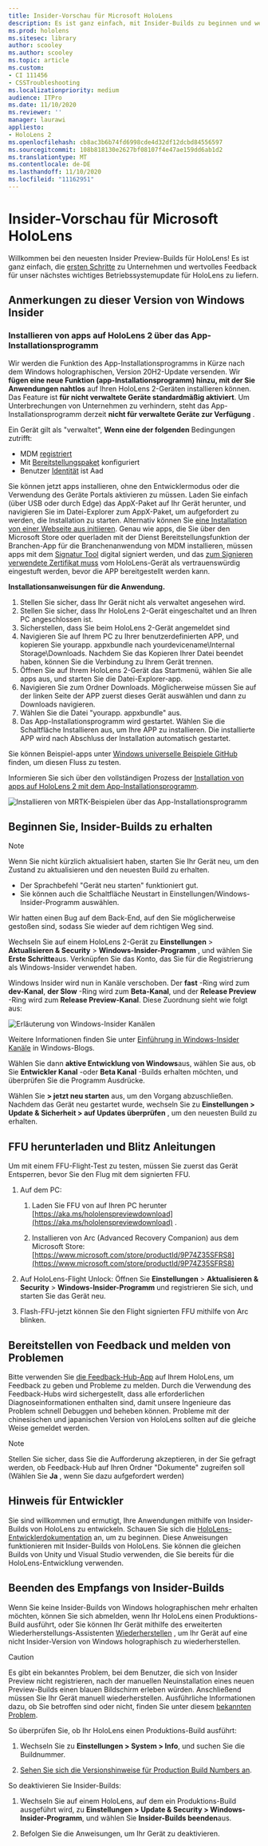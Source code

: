 ```yaml
---
title: Insider-Vorschau für Microsoft HoloLens
description: Es ist ganz einfach, mit Insider-Builds zu beginnen und wertvolles Feedback für unser nächstes wichtiges Betriebssystemupdate für HoloLens zu liefern.
ms.prod: hololens
ms.sitesec: library
author: scooley
ms.author: scooley
ms.topic: article
ms.custom:
- CI 111456
- CSSTroubleshooting
ms.localizationpriority: medium
audience: ITPro
ms.date: 11/10/2020
ms.reviewer: ''
manager: laurawi
appliesto:
- HoloLens 2
ms.openlocfilehash: cb8ac3b6b74fd6998cde4d32df12dcbd84556597
ms.sourcegitcommit: 108b818130e2627bf08107f4e47ae159dd6ab1d2
ms.translationtype: MT
ms.contentlocale: de-DE
ms.lasthandoff: 11/10/2020
ms.locfileid: "11162951"
---
```

# Insider-Vorschau für Microsoft HoloLens

Willkommen bei den neuesten Insider Preview-Builds für HoloLens! Es ist ganz einfach, die [ersten Schritte](hololens-insider.md#start-receiving-insider-builds) zu Unternehmen und wertvolles Feedback für unser nächstes wichtiges Betriebssystemupdate für HoloLens zu liefern.

## Anmerkungen zu dieser Version von Windows Insider

### Installieren von apps auf HoloLens 2 über das App-Installationsprogramm
Wir werden die Funktion des App-Installationsprogramms in Kürze nach dem Windows holographischen, Version 20H2-Update versenden. Wir **fügen eine neue Funktion (app-Installationsprogramm) hinzu, mit der Sie Anwendungen nahtlos** auf Ihren HoloLens 2-Geräten installieren können. Das Feature ist **für nicht verwaltete Geräte standardmäßig aktiviert**. Um Unterbrechungen von Unternehmen zu verhindern, steht das App-Installationsprogramm derzeit **nicht für verwaltete Geräte zur Verfügung** .  

Ein Gerät gilt als "verwaltet", **Wenn eine der folgenden** Bedingungen zutrifft:
- MDM [registriert](hololens-enroll-mdm.md)
- Mit [Bereitstellungspaket](hololens-provisioning.md) konfiguriert
- Benutzer [Identität](hololens-identity.md) ist Aad

Sie können jetzt apps installieren, ohne den Entwicklermodus oder die Verwendung des Geräte Portals aktivieren zu müssen.  Laden Sie einfach (über USB oder durch Edge) das AppX-Paket auf Ihr Gerät herunter, und navigieren Sie im Datei-Explorer zum AppX-Paket, um aufgefordert zu werden, die Installation zu starten.  Alternativ können Sie [eine Installation von einer Webseite aus initiieren](https://docs.microsoft.com/windows/msix/app-installer/installing-windows10-apps-web).  Genau wie apps, die Sie über den Microsoft Store oder querladen mit der Dienst Bereitstellungsfunktion der Branchen-App für die Branchenanwendung von MDM installieren, müssen apps mit dem [Signatur Tool](https://docs.microsoft.com/windows/win32/appxpkg/how-to-sign-a-package-using-signtool) digital signiert werden, und das [zum Signieren verwendete Zertifikat muss](https://docs.microsoft.com/windows/win32/appxpkg/how-to-sign-a-package-using-signtool#security-considerations) vom HoloLens-Gerät als vertrauenswürdig eingestuft werden, bevor die APP bereitgestellt werden kann.

**Installationsanweisungen für die Anwendung.**

1.  Stellen Sie sicher, dass Ihr Gerät nicht als verwaltet angesehen wird.
1.  Stellen Sie sicher, dass Ihr HoloLens 2-Gerät eingeschaltet und an Ihren PC angeschlossen ist.
1.  Sicherstellen, dass Sie beim HoloLens 2-Gerät angemeldet sind
1.  Navigieren Sie auf Ihrem PC zu Ihrer benutzerdefinierten APP, und kopieren Sie yourapp. appxbundle nach yourdevicename\Internal Storage\Downloads.   Nachdem Sie das Kopieren Ihrer Datei beendet haben, können Sie die Verbindung zu Ihrem Gerät trennen.
1.  Öffnen Sie auf Ihrem HoloLens 2-Gerät das Startmenü, wählen Sie alle apps aus, und starten Sie die Datei-Explorer-app.
1.  Navigieren Sie zum Ordner Downloads. Möglicherweise müssen Sie auf der linken Seite der APP zuerst dieses Gerät auswählen und dann zu Downloads navigieren.
1.  Wählen Sie die Datei "yourapp. appxbundle" aus.
1.  Das App-Installationsprogramm wird gestartet. Wählen Sie die Schaltfläche Installieren aus, um Ihre APP zu installieren.
Die installierte APP wird nach Abschluss der Installation automatisch gestartet.

Sie können Beispiel-apps unter [Windows universelle Beispiele GitHub](https://github.com/microsoft/Windows-universal-samples/tree/master/Samples) finden, um diesen Fluss zu testen.

Informieren Sie sich über den vollständigen Prozess der [Installation von apps auf HoloLens 2 mit dem App-Installationsprogramm](app-deploy-app-installer.md).  

![Installieren von MRTK-Beispielen über das App-Installationsprogramm](images/hololens-app-installer-picture.jpg)

## Beginnen Sie, Insider-Builds zu erhalten

> [!NOTE]
> Wenn Sie nicht kürzlich aktualisiert haben, starten Sie Ihr Gerät neu, um den Zustand zu aktualisieren und den neuesten Build zu erhalten.
> - Der Sprachbefehl "Gerät neu starten" funktioniert gut. 
> - Sie können auch die Schaltfläche Neustart in Einstellungen/Windows-Insider-Programm auswählen.
>
> Wir hatten einen Bug auf dem Back-End, auf den Sie möglicherweise gestoßen sind, sodass Sie wieder auf dem richtigen Weg sind.

Wechseln Sie auf einem HoloLens 2-Gerät zu **Einstellungen**  >  **Aktualisieren & Security**  >  **Windows-Insider-Programm** , und wählen Sie **Erste Schritte**aus. Verknüpfen Sie das Konto, das Sie für die Registrierung als Windows-Insider verwendet haben.

Windows Insider wird nun in Kanäle verschoben. Der **fast** -Ring wird zum **dev-Kanal**, **der Slow** -Ring wird zum **Beta-Kanal**, und der **Release Preview** -Ring wird zum **Release Preview-Kanal**. Diese Zuordnung sieht wie folgt aus:

![Erläuterung von Windows-Insider Kanälen](images/WindowsInsiderChannels.png)

Weitere Informationen finden Sie unter [Einführung in Windows-Insider Kanäle](https://blogs.windows.com/windowsexperience/2020/06/15/introducing-windows-insider-channels) in Windows-Blogs.

Wählen Sie dann **aktive Entwicklung von Windows**aus, wählen Sie aus, ob Sie **Entwickler Kanal** -oder **Beta Kanal** -Builds erhalten möchten, und überprüfen Sie die Programm Ausdrücke.

Wählen Sie **> jetzt neu starten** aus, um den Vorgang abzuschließen. Nachdem das Gerät neu gestartet wurde, wechseln Sie zu **Einstellungen > Update & Sicherheit > auf Updates überprüfen** , um den neuesten Build zu erhalten.

## FFU herunterladen und Blitz Anleitungen
Um mit einem FFU-Flight-Test zu testen, müssen Sie zuerst das Gerät Entsperren, bevor Sie den Flug mit dem signierten FFU.
1. Auf dem PC:

    1. Laden Sie FFU von auf Ihren PC herunter [https://aka.ms/hololenspreviewdownload](https://aka.ms/hololenspreviewdownload) .
    
    1. Installieren von Arc (Advanced Recovery Companion) aus dem Microsoft Store: [https://www.microsoft.com/store/productId/9P74Z35SFRS8](https://www.microsoft.com/store/productId/9P74Z35SFRS8)
    
1. Auf HoloLens-Flight Unlock: Öffnen Sie **Einstellungen**  >  **Aktualisieren & Security**  >  **Windows-Insider-Programm** und registrieren Sie sich, und starten Sie das Gerät neu.

1. Flash-FFU-jetzt können Sie den Flight signierten FFU mithilfe von Arc blinken.

## Bereitstellen von Feedback und melden von Problemen

Bitte verwenden Sie [die Feedback-Hub-App](hololens-feedback.md) auf Ihrem HoloLens, um Feedback zu geben und Probleme zu melden. Durch die Verwendung des Feedback-Hubs wird sichergestellt, dass alle erforderlichen Diagnoseinformationen enthalten sind, damit unsere Ingenieure das Problem schnell Debuggen und beheben können.  Probleme mit der chinesischen und japanischen Version von HoloLens sollten auf die gleiche Weise gemeldet werden.

> [!NOTE]
> Stellen Sie sicher, dass Sie die Aufforderung akzeptieren, in der Sie gefragt werden, ob Feedback-Hub auf Ihren Ordner "Dokumente" zugreifen soll (Wählen Sie **Ja** , wenn Sie dazu aufgefordert werden)

## Hinweis für Entwickler

Sie sind willkommen und ermutigt, Ihre Anwendungen mithilfe von Insider-Builds von HoloLens zu entwickeln.  Schauen Sie sich die [HoloLens-Entwicklerdokumentation](https://developer.microsoft.com/windows/mixed-reality/development) an, um zu beginnen. Diese Anweisungen funktionieren mit Insider-Builds von HoloLens.  Sie können die gleichen Builds von Unity und Visual Studio verwenden, die Sie bereits für die HoloLens-Entwicklung verwenden.

## Beenden des Empfangs von Insider-Builds

Wenn Sie keine Insider-Builds von Windows holographischen mehr erhalten möchten, können Sie sich abmelden, wenn Ihr HoloLens einen Produktions-Build ausführt, oder Sie können Ihr Gerät mithilfe des erweiterten Wiederherstellungs-Assistenten [Wiederherstellen](hololens-recovery.md) , um Ihr Gerät auf eine nicht Insider-Version von Windows holographisch zu wiederherstellen.

> [!CAUTION]
> Es gibt ein bekanntes Problem, bei dem Benutzer, die sich von Insider Preview nicht registrieren, nach der manuellen Neuinstallation eines neuen Preview-Builds einen blauen Bildschirm erleben würden. Anschließend müssen Sie Ihr Gerät manuell wiederherstellen. Ausführliche Informationen dazu, ob Sie betroffen sind oder nicht, finden Sie unter diesem [bekannten Problem](https://docs.microsoft.com/hololens/hololens-known-issues?source=docs#blue-screen-is-shown-after-unenrolling-from-insider-preview-builds-on-a-device-reflashed-with-a-insider-build).

So überprüfen Sie, ob Ihr HoloLens einen Produktions-Build ausführt:

1. Wechseln Sie zu **Einstellungen > System > Info**, und suchen Sie die Buildnummer.

1. [Sehen Sie sich die Versionshinweise für Production Build Numbers an](hololens-release-notes.md).

So deaktivieren Sie Insider-Builds:

1. Wechseln Sie auf einem HoloLens, auf dem ein Produktions-Build ausgeführt wird, zu **Einstellungen > Update & Security > Windows-Insider-Programm**, und wählen Sie **Insider-Builds beenden**aus.

1. Befolgen Sie die Anweisungen, um Ihr Gerät zu deaktivieren.
